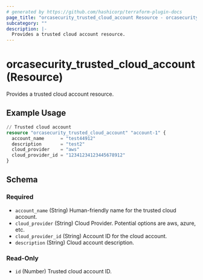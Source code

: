 ```yaml
---
# generated by https://github.com/hashicorp/terraform-plugin-docs
page_title: "orcasecurity_trusted_cloud_account Resource - orcasecurity"
subcategory: ""
description: |-
  Provides a trusted cloud account resource.
---
```


# orcasecurity_trusted_cloud_account (Resource)

Provides a trusted cloud account resource.

## Example Usage

```terraform
// Trusted cloud account 
resource "orcasecurity_trusted_cloud_account" "account-1" {
  account_name      = "test44912"
  description       = "test2"
  cloud_provider    = "aws"
  cloud_provider_id = "12341234123445678912"
}
```

<!-- schema generated by tfplugindocs -->
## Schema

### Required

- `account_name` (String) Human-friendly name for the trusted cloud account.
- `cloud_provider` (String) Cloud Provider. Potential options are aws, azure, etc.
- `cloud_provider_id` (String) Account ID for the cloud account.
- `description` (String) Cloud account description.

### Read-Only

- `id` (Number) Trusted cloud account ID.


